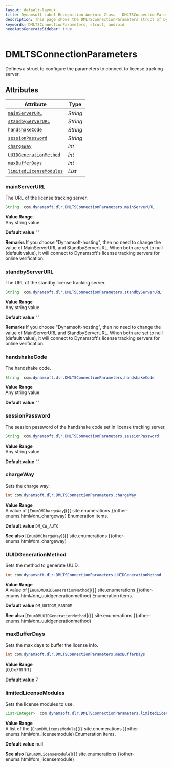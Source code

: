 ```yaml
---
layout: default-layout
title: Dynamsoft Label Recognition Android Class - DMLTSConnectionParameters
description: This page shows the DMLTSConnectionParameters struct of Dynamsoft Label Recognition for Android Language.
keywords: DMLTSConnectionParameters, struct, android
needAutoGenerateSidebar: true
---
```



# DMLTSConnectionParameters
Defines a struct to configure the parameters to connect to license tracking server.  


## Attributes
    
| Attribute | Type |
|---------- | ---- |
| [`mainServerURL`](#mainserverurl) | *String* |
| [`standbyServerURL`](#standbyserverurl) | *String* |
| [`handshakeCode`](#handshakecode) | *String* |
| [`sessionPassword`](#sessionpassword) | *String* |
| [`chargeWay`](#chargeway) | *int* |
| [`UUIDGenerationMethod`](#uuidgenerationmethod) | *int* |
| [`maxBufferDays`](#maxbufferdays) | *int* |
| [`limitedLicenseModules`](#limitedlicensemodules) | *List<Integer>* |


### mainServerURL
The URL of the license tracking server.
```java
String  com.dynamsoft.dlr.DMLTSConnectionParameters.mainServerURL
```
**Value Range**   
    Any string value   
      
**Default value**
    ""

**Remarks** 
    If you choose "Dynamsoft-hosting", then no need to change the value of MainServerURL and StandbyServerURL. When both are set to null (default value), it will connect to Dynamsoft's license tracking servers for online verification.   


### standbyServerURL
The URL of the standby license tracking server.
```java
String  com.dynamsoft.dlr.DMLTSConnectionParameters.standbyServerURL
```
**Value Range**   
    Any string value   
      
**Default value**
    ""

**Remarks** 
    If you choose "Dynamsoft-hosting", then no need to change the value of MainServerURL and StandbyServerURL. When both are set to null (default value), it will connect to Dynamsoft's license tracking servers for online verification.   


### handshakeCode
The handshake code.
```java
String  com.dynamsoft.dlr.DMLTSConnectionParameters.handshakeCode
```
**Value Range**   
    Any string value   
      
**Default value**
    ""

### sessionPassword
The session password of the handshake code set in license tracking server.
```java
String  com.dynamsoft.dlr.DMLTSConnectionParameters.sessionPassword
```
**Value Range**   
    Any string value   
      
**Default value**
    ""

### chargeWay
Sets the charge way.
```java
int com.dynamsoft.dlr.DMLTSConnectionParameters.chargeWay
```
**Value Range**   
    A value of [`EnumDMChargeWay`]({{ site.enumerations }}other-enums.html#dm_chargeway) Enumeration items.
      
**Default value**
    `DM_CW_AUTO`
    
**See also**
    [`EnumDMChargeWay`]({{ site.enumerations }}other-enums.html#dm_chargeway)
      

### UUIDGenerationMethod
Sets the method to generate UUID.
```java
int com.dynamsoft.dlr.DMLTSConnectionParameters.UUIDGenerationMethod
```
**Value Range**   
    A value of [`EnumDMUUIDGenerationMethod`]({{ site.enumerations }}other-enums.html#dm_uuidgenerationmethod) Enumeration items.
      
**Default value**
    `DM_UUIDGM_RANDOM`
    
**See also**
    [`EnumDMUUIDGenerationMethod`]({{ site.enumerations }}other-enums.html#dm_uuidgenerationmethod)
      

### maxBufferDays
Sets the max days to buffer the license info.
```java
int com.dynamsoft.dlr.DMLTSConnectionParameters.maxBufferDays
```
**Value Range**   
    [0,0x7fffffff]   
      
**Default value**
    7

### limitedLicenseModules
Sets the license modules to use.
```java
List<Integer>  com.dynamsoft.dlr.DMLTSConnectionParameters.limitedLicenseModules
```
**Value Range**   
    A list of the [`EnumDMLicenseModule`]({{ site.enumerations }}other-enums.html#dm_licensemodule) Enumeration items.   
      
**Default value**
    null
    
**See also**
    [`EnumDMLicenseModule`]({{ site.enumerations }}other-enums.html#dm_licensemodule)    
      
